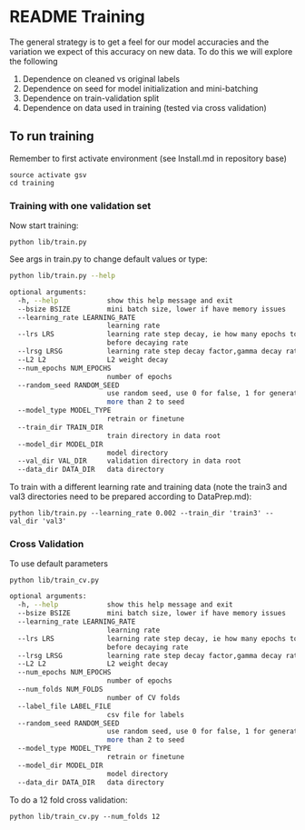 # README Training

The general strategy is to get a feel for our model accuracies and the variation we expect of this accuracy on new data.
To do this we will explore the following

1. Dependence on cleaned vs original labels
2. Dependence on seed for model initialization and mini-batching
3. Dependence on train-validation split
4. Dependence on data used in training (tested via cross validation)


## To run training

Remember to first activate environment (see Install.md in repository base)

```
source activate gsv
cd training
```

### Training with one validation set

Now start training:
```
python lib/train.py
```

See args in train.py to change default values or type:

```bash
python lib/train.py --help

optional arguments:
  -h, --help            show this help message and exit
  --bsize BSIZE         mini batch size, lower if have memory issues
  --learning_rate LEARNING_RATE
                        learning rate
  --lrs LRS             learning rate step decay, ie how many epochs to weight
                        before decaying rate
  --lrsg LRSG           learning rate step decay factor,gamma decay rate
  --L2 L2               L2 weight decay
  --num_epochs NUM_EPOCHS
                        number of epochs
  --random_seed RANDOM_SEED
                        use random seed, use 0 for false, 1 for generate, and
                        more than 2 to seed
  --model_type MODEL_TYPE
                        retrain or finetune
  --train_dir TRAIN_DIR
                        train directory in data root
  --model_dir MODEL_DIR
                        model directory
  --val_dir VAL_DIR     validation directory in data root
  --data_dir DATA_DIR   data directory
```


To train with a different learning rate and training data (note the train3 and val3 directories need to
be prepared according to DataPrep.md):

```
python lib/train.py --learning_rate 0.002 --train_dir 'train3' --val_dir 'val3'
```


### Cross Validation 


To use default parameters
```
python lib/train_cv.py
```

```bash
optional arguments:
  -h, --help            show this help message and exit
  --bsize BSIZE         mini batch size, lower if have memory issues
  --learning_rate LEARNING_RATE
                        learning rate
  --lrs LRS             learning rate step decay, ie how many epochs to weight
                        before decaying rate
  --lrsg LRSG           learning rate step decay factor,gamma decay rate
  --L2 L2               L2 weight decay
  --num_epochs NUM_EPOCHS
                        number of epochs
  --num_folds NUM_FOLDS
                        number of CV folds
  --label_file LABEL_FILE
                        csv file for labels
  --random_seed RANDOM_SEED
                        use random seed, use 0 for false, 1 for generate, and
                        more than 2 to seed
  --model_type MODEL_TYPE
                        retrain or finetune
  --model_dir MODEL_DIR
                        model directory
  --data_dir DATA_DIR   data directory
```

To do a 12 fold cross validation:
```
python lib/train_cv.py --num_folds 12
```






